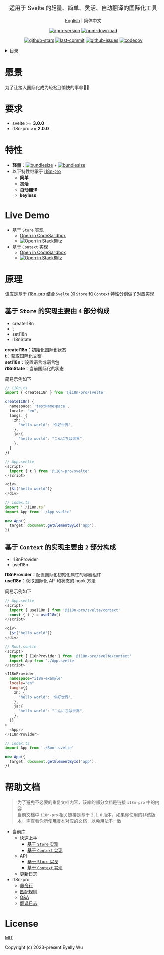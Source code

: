 <div align="center">
  <p style="font-size: 18px;">适用于 Svelte 的轻量、简单、灵活、自动翻译的国际化工具</p>

[English](https://github.com/i18n-pro/svelte/tree/v0.1.0#readme) | 简体中文



[![npm-version](https://img.shields.io/npm/v/@i18n-pro/svelte.svg?style=flat-square "npm-version")](https://www.npmjs.com/package/@i18n-pro/svelte "npm")
[![npm-download](https://img.shields.io/npm/dm/@i18n-pro/svelte "npm-download")](https://www.npmjs.com/package/@i18n-pro/svelte "npm")

[![github-stars](https://img.shields.io/github/stars/i18n-pro/svelte?style=social "github-stars")](https://github.com/i18n-pro/svelte/stargazers "github-stars")
[![last-commit](https://img.shields.io/github/last-commit/i18n-pro/svelte/main "last-commit")](https://github.com/i18n-pro/svelte/commits/main "last-commit")
[![github-issues](https://img.shields.io/github/issues-raw/i18n-pro/svelte "github-issues")](https://github.com/i18n-pro/svelte/issues "github-issues")
[![codecov](https://codecov.io/gh/i18n-pro/svelte/branch/main/graph/badge.svg?token=RMHGQUBVY6 "codecov")](https://codecov.io/gh/i18n-pro/svelte "codecov")



</div>
<details >
  <summary>目录</summary>

  [愿景](#愿景)<br/>
  [要求](#要求)<br/>
  [特性](#特性)<br/>
  [Live Demo](#live-demo)<br/>
  [原理](#原理)<br/>
  &emsp;&emsp;[基于 `Store` 的实现主要由 `4` 部分构成](#基于-store-的实现主要由-4-部分构成)<br/>
  &emsp;&emsp;[基于 `Context` 的实现主要由 `2` 部分构成](#基于-context-的实现主要由-2-部分构成)<br/>
  [License](#license)<br/>

</details>


# 愿景
为了让接入国际化成为轻松且愉快的事😄💪🏻
# 要求

* svelte >= **3.0.0**
* i18n-pro >= **2.0.0**


# 特性

* **轻量**：[![bundlesize](https://img.shields.io/bundlephobia/minzip/i18n-pro?color=brightgreen&style=plastic "i18n-pro-bundlesize")](https://bundlephobia.com/package/i18n-pro "i18n-pro-bundlesize") + [![bundlesize](https://img.shields.io/bundlephobia/minzip/@i18n-pro/svelte?color=brightgreen&style=plastic "bundlesize")](https://bundlephobia.com/package/@i18n-pro/svelte "bundlesize")
* 以下特性继承于 [i18n-pro](https://github.com/i18n-pro/core "i18n-pro") 
   * **简单**
   * **灵活**
   * **自动翻译**
   * **keyless**


# Live Demo

* 基于 `Store` 实现
   * [Open in CodeSandbox](https://codesandbox.io/p/github/i18n-pro/svelte-demo/main?file=README_zh-CN.md)
   * [![Open in StackBlitz](https://developer.stackblitz.com/img/open_in_stackblitz_small.svg "Open in StackBlitz")](https://stackblitz.com/github/i18n-pro/svelte-demo?file=README_zh-CN.md)
* 基于 `Context` 实现
   * [Open in CodeSandbox](https://codesandbox.io/p/github/i18n-pro/svelte-demo/context?file=README_zh-CN.md)
   * [![Open in StackBlitz](https://developer.stackblitz.com/img/open_in_stackblitz_small.svg "Open in StackBlitz")](https://stackblitz.com/github/i18n-pro/svelte-demo/tree/context?file=README_zh-CN.md)


# 原理
该库是基于 [i18n-pro](https://github.com/i18n-pro/core "i18n-pro") 结合 `Svelte` 的 `Store` 和 `Context` 特性分别做了对应实现
## 基于 `Store` 的实现主要由 `4` 部分构成

* createI18n
* t
* setI18n
* i18nState



**createI18n**：初始化国际化状态<br />**t**：获取国际化文案<br />**setI18n**：设置语言或语言包<br />**i18nState**：当前国际化的状态



简易示例如下
```typescript
// i18n.ts
import { createI18n } from '@i18n-pro/svelte'

createI18n( {
  namespace: 'testNamespace',
  locale: "en",
  langs: {
    zh: {
      'hello world': '你好世界',
    },
    ja:{
      "hello world": "こんにちは世界",
    },
  }
})

// App.svelte
<script>
  import { t } from '@i18n-pro/svelte'
</script>

<div>
  {$t('hello world')}
</div>

// index.ts
import ‘./i18n.ts’
import App from './App.svelte'

new App({
  target: document.getElementById('app'),
})
```

## 基于 `Context` 的实现主要由 `2` 部分构成

* I18nProvider
* useI18n



**I18nProvider**：配置国际化初始化属性的容器组件<br />**useI18n**：获取国际化 API 和状态的 hook 方法



简易示例如下
```typescript svelte
// App.svelte
<script>
  import { useI18n } from '@i18n-pro/svelte/context'
  const { t } = useI18n()
</script>

<div>
  {$t('hello world')}
</div>

// Root.svelte
<script>
  import { I18nProvider } from '@i18n-pro/svelte/context'
  import App from './App.svelte'
</script>

<I18nProvider
  namespace="i18n-example"
  locale="en"
  langs={{
    zh: {
      'hello world': '你好世界',
    },
    ja:{
      "hello world": "こんにちは世界",
    },
  }}
>
  <App/>
</I18nProvider>

// index.ts
import App from './Root.svelte'

new App({
  target: document.getElementById('app'),
})
```

# 帮助文档

>为了避免不必要的重复文档内容，该库的部分文档是链接 `i18n-pro` 中的内容<br />当前文档中 `i18n-pro` 相关链接是基于 `2.1.0` 版本，如果你使用的非该版本，需查看你所使用版本对应的文档，以免用法不一致
* 当前库
   * 快速上手
      * [基于 `Store` 实现](https://github.com/i18n-pro/svelte/blob/v0.1.0/docs/dist/USAGE_STORE_zh-CN.md)
      * [基于 `Context` 实现](https://github.com/i18n-pro/svelte/blob/v0.1.0/docs/dist/USAGE_CONTEXT_zh-CN.md)
   * API
      * [基于 `Store` 实现](https://github.com/i18n-pro/svelte/blob/v0.1.0/docs/dist/API_STORE_zh-CN.md)
      * [基于 `Context` 实现](https://github.com/i18n-pro/svelte/blob/v0.1.0/docs/dist/API_CONTEXT_zh-CN.md)
   * [更新日志](https://github.com/i18n-pro/svelte/blob/v0.1.0/docs/dist/CHANGELOG_zh-CN.md)
* i18n-pro
   * [命令行](https://github.com/i18n-pro/core/blob/v2.1.0/docs/dist/COMMAND_LINE_zh-CN.md)
   * [匹配规则](https://github.com/i18n-pro/core/blob/v2.1.0/docs/dist/MATCH_RULE_zh-CN.md)
   * [Q&A](https://github.com/i18n-pro/core/blob/v2.1.0/docs/dist/Q&A_zh-CN.md)
   * [翻译日志](https://github.com/i18n-pro/core/blob/v2.1.0/docs/dist/OUTPUT_LOG_zh-CN.md)


# License
[MIT](./LICENSE)

Copyright (c) 2023-present Eyelly Wu